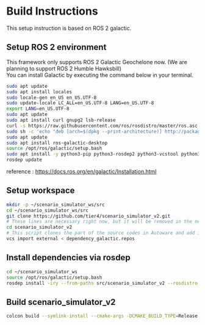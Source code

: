 # Build Instructions

This setup instruction is based on ROS 2 galactic.

## Setup ROS 2 environment

This framework only supports ROS 2 Galactic Geochelone now. (We are planning to support ROS 2 Humble Hawksbill)  
You can install Galactic by executing the command below in your terminal.

```bash
sudo apt update
sudo apt install locales
sudo locale-gen en_US en_US.UTF-8
sudo update-locale LC_ALL=en_US.UTF-8 LANG=en_US.UTF-8
export LANG=en_US.UTF-8
sudo apt update
sudo apt install curl gnupg2 lsb-release
curl -s https://raw.githubusercontent.com/ros/rosdistro/master/ros.asc | sudo apt-key add -
sudo sh -c 'echo "deb [arch=$(dpkg --print-architecture)] http://packages.ros.org/ros2/ubuntu $(lsb_release -cs) main" > /etc/apt/sources.list.d/ros2-latest.list'
sudo apt update
sudo apt install ros-galactic-desktop
source /opt/ros/galactic/setup.bash
sudo apt install -y python3-pip python3-rosdep2 python3-vcstool python3-colcon-common-extensions
rosdep update
```
reference : <https://docs.ros.org/en/galactic/Installation.html>
## Setup workspace

```bash
mkdir -p ~/scenario_simulator_ws/src
cd ~/scenario_simulator_ws/src
git clone https://github.com/tier4/scenario_simulator_v2.git
# These lines are necessary right now, but it will be removed in the near future
cd scenario_simulator_v2
# This script clones the part of the source codes in Autoware and add it to the workspace
vcs import external < dependency_galactic.repos
```

## Install dependencies via rosdep

```bash
cd ~/scenario_simulator_ws
source /opt/ros/galactic/setup.bash
rosdep install -iry --from-paths src/scenario_simulator_v2 --rosdistro galactic
```

## Build scenario_simulator_v2

```bash
colcon build --symlink-install --cmake-args -DCMAKE_BUILD_TYPE=Release
```
